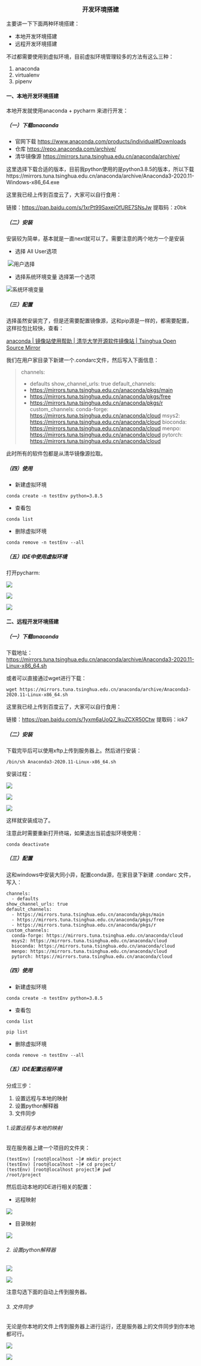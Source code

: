 <center><h3>开发环境搭建</h3></center>

主要讲一下下面两种环境搭建：

- 本地开发环境搭建
- 远程开发环境搭建

不过都需要使用到虚拟环境，目前虚拟环境管理较多的方法有这么三种：

1. anaconda
2. virtualenv
3. pipenv

#### 一、本地开发环境搭建

本地开发就使用anaconda + pycharm 来进行开发：

##### （一）下载anaconda

- 官网下载 https://www.anaconda.com/products/individual#Downloads
- 仓库 https://repo.anaconda.com/archive/
- 清华镜像源 https://mirrors.tuna.tsinghua.edu.cn/anaconda/archive/

这里选择下载合适的版本，目前我python使用的是python3.8.5的版本，所以下载https://mirrors.tuna.tsinghua.edu.cn/anaconda/archive/Anaconda3-2020.11-Windows-x86_64.exe

这里我已经上传到百度云了，大家可以自行食用：

链接：https://pan.baidu.com/s/1xrPt99SaxeiOfURE7SNsJw 
提取码：z0bk 

##### （二）安装

安装较为简单，基本就是一直next就可以了。需要注意的两个地方一个是安装

- 选择 All User选项

​                              ![用户选择](D:\视频录制\手把手系列视频\开发环境搭建\图片\图片1.png)

- 选择系统环境变量 选择第一个选项

![系统环境变量](D:\视频录制\手把手系列视频\开发环境搭建\图片\图片2.png)

##### （三）配置

选择虽然安装完了，但是还需要配置镜像源，这和pip源是一样的，都需要配置，这样拉包比较快，查看：

[anaconda | 镜像站使用帮助 | 清华大学开源软件镜像站 | Tsinghua Open Source Mirror](https://mirror.tuna.tsinghua.edu.cn/help/anaconda/)

我们在用户家目录下新建一个.condarc文件，然后写入下面信息：

> channels:
>   - defaults
> show_channel_urls: true
> default_channels:
>   - https://mirrors.tuna.tsinghua.edu.cn/anaconda/pkgs/main
>   - https://mirrors.tuna.tsinghua.edu.cn/anaconda/pkgs/free
>   - https://mirrors.tuna.tsinghua.edu.cn/anaconda/pkgs/r
>     custom_channels:
>     conda-forge: https://mirrors.tuna.tsinghua.edu.cn/anaconda/cloud
>     msys2: https://mirrors.tuna.tsinghua.edu.cn/anaconda/cloud
>     bioconda: https://mirrors.tuna.tsinghua.edu.cn/anaconda/cloud
>     menpo: https://mirrors.tuna.tsinghua.edu.cn/anaconda/cloud
>     pytorch: https://mirrors.tuna.tsinghua.edu.cn/anaconda/cloud

此时所有的软件包都是从清华镜像源拉取。

##### （四）使用

- 新建虚拟环境

```shell
conda create -n testEnv python=3.8.5
```

- 查看包

```shell
conda list
```

- 删除虚拟环境

```shell
conda remove -n testEnv --all
```

##### （五）IDE中使用虚拟环境

打开pycharm:

![](.\picture\图片3.png)

![](.\picture\图片4.png)

![](.\picture\图片5.png)

#### 二、远程开发环境搭建

##### （一）下载anaconda

下载地址：https://mirrors.tuna.tsinghua.edu.cn/anaconda/archive/Anaconda3-2020.11-Linux-x86_64.sh

或者可以直接通过wget进行下载：

```shell
wget https://mirrors.tuna.tsinghua.edu.cn/anaconda/archive/Anaconda3-2020.11-Linux-x86_64.sh
```

这里我已经上传到百度云了，大家可以自行食用：

链接：https://pan.baidu.com/s/1yxm6aUoQ7_lkuZCXR50Ctw 
提取码：iok7 

##### （二）安装

下载完毕后可以使用xftp上传到服务器上。然后进行安装：

```shell
/bin/sh Anaconda3-2020.11-Linux-x86_64.sh
```

安装过程：

![](.\picture\图片6.png)

![](.\picture\图片7.png)

![](.\picture\图片8.png)

这样就安装成功了。

注意此时需要重新打开终端，如果退出当前虚拟环境使用：

```she
conda deactivate
```

##### （三）配置

这和windows中安装大同小异，配置conda源，在家目录下新建 .condarc 文件，写入：

```shell
channels:
  - defaults
show_channel_urls: true
default_channels:
  - https://mirrors.tuna.tsinghua.edu.cn/anaconda/pkgs/main
  - https://mirrors.tuna.tsinghua.edu.cn/anaconda/pkgs/free
  - https://mirrors.tuna.tsinghua.edu.cn/anaconda/pkgs/r
custom_channels:
  conda-forge: https://mirrors.tuna.tsinghua.edu.cn/anaconda/cloud
  msys2: https://mirrors.tuna.tsinghua.edu.cn/anaconda/cloud
  bioconda: https://mirrors.tuna.tsinghua.edu.cn/anaconda/cloud
  menpo: https://mirrors.tuna.tsinghua.edu.cn/anaconda/cloud
  pytorch: https://mirrors.tuna.tsinghua.edu.cn/anaconda/cloud
```

##### （四）使用

- 新建虚拟环境

```shell
conda create -n testEnv python=3.8.5
```

- 查看包

```shell
conda list
```

```she
pip list
```

- 删除虚拟环境

```shell
conda remove -n testEnv --all
```

##### （五）IDE配置远程环境

分成三步：

1. 设置远程与本地的映射
2. 设置python解释器
3. 文件同步

###### 1.设置远程与本地的映射

现在服务器上建一个项目的文件夹：

```shell
(testEnv) [root@localhost ~]# mkdir project
(testEnv) [root@localhost ~]# cd project/
(testEnv) [root@localhost project]# pwd
/root/project
```

然后启动本地的IDE进行相关的配置：

- 远程映射

![](.\picture\图片9.png)

- 目录映射

![](.\picture\图片10.png)

###### 2. 设置python解释器

![](.\picture\图片11.png)

![](.\picture\图片12.png)

注意勾选下面的自动上传到服务器。

###### 3. 文件同步

无论是你本地的文件上传到服务器上进行运行，还是服务器上的文件同步到你本地都可行。

![](.\picture\图片13.png)

![](.\picture\图片14.png)



